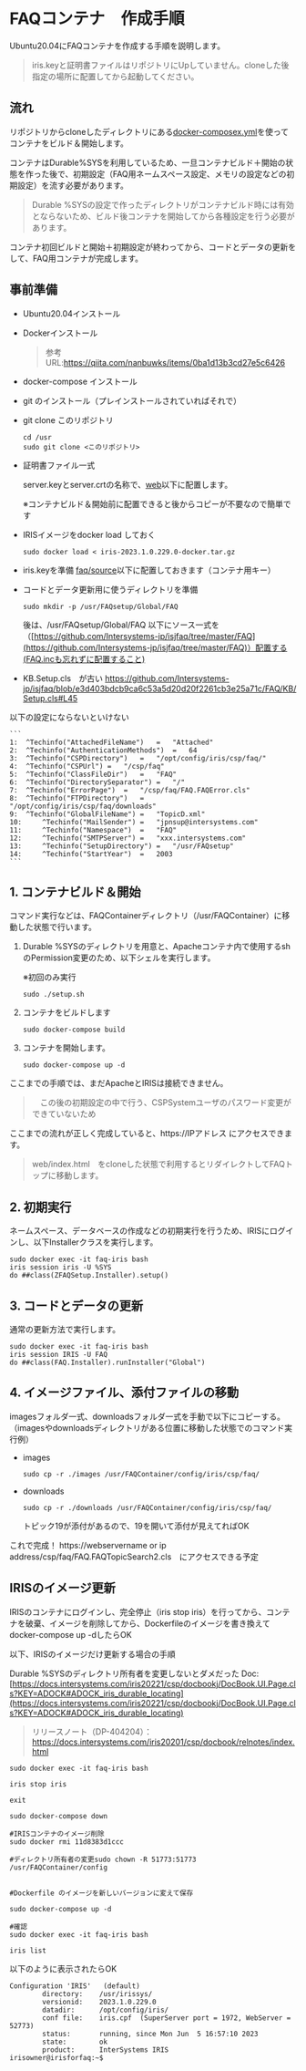 # FAQコンテナ　作成手順

Ubuntu20.04にFAQコンテナを作成する手順を説明します。

>iris.keyと証明書ファイルはリポジトリにUpしていません。cloneした後指定の場所に配置してから起動してください。

## 流れ

リポジトリからcloneしたディレクトリにある[docker-composex.yml](/docker-compose.yml)を使ってコンテナをビルド＆開始します。

コンテナはDurable%SYSを利用しているため、一旦コンテナビルド＋開始の状態を作った後で、初期設定（FAQ用ネームスペース設定、メモリの設定などの初期設定）を流す必要があります。

> Durable %SYSの設定で作ったディレクトリがコンテナビルド時には有効とならないため、ビルド後コンテナを開始してから各種設定を行う必要があります。

コンテナ初回ビルドと開始＋初期設定が終わってから、コードとデータの更新をして、FAQ用コンテナが完成します。

## 事前準備

- Ubuntu20.04インストール
- Dockerインストール
    > 参考URL:https://qiita.com/nanbuwks/items/0ba1d13b3cd27e5c6426
- docker-compose インストール
- git のインストール（プレインストールされていればそれで）
- git clone このリポジトリ

    ```
    cd /usr
    sudo git clone <このリポジトリ>
    ```
- 証明書ファイル一式

    server.keyとserver.crtの名称で、[web](/web/)以下に配置します。

    ※コンテナビルド＆開始前に配置できると後からコピーが不要なので簡単です

- IRISイメージをdocker load しておく
    ```
    sudo docker load < iris-2023.1.0.229.0-docker.tar.gz
    ```
- iris.keyを準備
    [faq/source](./faq/source/)以下に配置しておきます（コンテナ用キー）

- コードとデータ更新用に使うディレクトリを準備

    ```
    sudo mkdir -p /usr/FAQsetup/Global/FAQ
    ```
    後は、/usr/FAQsetup/Global/FAQ 以下にソース一式を（[https://github.com/Intersystems-jp/isjfaq/tree/master/FAQ](https://github.com/Intersystems-jp/isjfaq/tree/master/FAQ)）配置する(FAQ.incも忘れずに配置すること)

- KB.Setup.cls　が古い
https://github.com/Intersystems-jp/isjfaq/blob/e3d403bdcb9ca6c53a5d20d20f2261cb3e25a71c/FAQ/KB/Setup.cls#L45

以下の設定にならないといけない

    ```
    1: 	^Techinfo("AttachedFileName")	=	"Attached"
    2: 	^Techinfo("AuthenticationMethods")	=	64
    3: 	^Techinfo("CSPDirectory")	=	"/opt/config/iris/csp/faq/"
    4: 	^Techinfo("CSPUrl")	=	"/csp/faq"
    5: 	^Techinfo("ClassFileDir")	=	"FAQ"
    6: 	^Techinfo("DirectorySeparator")	=	"/"
    7: 	^Techinfo("ErrorPage")	=	"/csp/faq/FAQ.FAQError.cls"
    8: 	^Techinfo("FTPDirectory")	=	"/opt/config/iris/csp/faq/downloads"
    9: 	^Techinfo("GlobalFileName")	=	"TopicD.xml"
    10: 	^Techinfo("MailSender")	=	"jpnsup@intersystems.com"
    11: 	^Techinfo("Namespace")	=	"FAQ"
    12: 	^Techinfo("SMTPServer")	=	"xxx.intersystems.com"
    13: 	^Techinfo("SetupDirectory")	=	"/usr/FAQsetup"
    14: 	^Techinfo("StartYear")	=	2003
    ```


## 1. コンテナビルド＆開始

コマンド実行などは、FAQContainerディレクトリ（/usr/FAQContainer）に移動した状態で行います。

1. Durable %SYSのディレクトリを用意と、Apacheコンテナ内で使用するshのPermission変更のため、以下シェルを実行します。
    
    ※初回のみ実行

    ```
    sudo ./setup.sh
    ```
2. コンテナをビルドします

    ```
    sudo docker-compose build
    ```

3. コンテナを開始します。

    ```
    sudo docker-compose up -d
    ```

ここまでの手順では、まだApacheとIRISは接続できません。

>　この後の初期設定の中で行う、CSPSystemユーザのパスワード変更ができていないため

ここまでの流れが正しく完成していると、https://IPアドレス にアクセスできます。

> web/index.html　をcloneした状態で利用するとリダイレクトしてFAQトップに移動します。

## 2. 初期実行

ネームスペース、データベースの作成などの初期実行を行うため、IRISにログインし、以下Installerクラスを実行します。

```
sudo docker exec -it faq-iris bash
iris session iris -U %SYS
do ##class(ZFAQSetup.Installer).setup()
```

## 3. コードとデータの更新

通常の更新方法で実行します。


```
sudo docker exec -it faq-iris bash
iris session IRIS -U FAQ
do ##class(FAQ.Installer).runInstaller("Global")
```

## 4. イメージファイル、添付ファイルの移動

imagesフォルダ一式、downloadsフォルダ一式を手動で以下にコピーする。
（imagesやdownloadsディレクトリがある位置に移動した状態でのコマンド実行例）

- images
    ```
    sudo cp -r ./images /usr/FAQContainer/config/iris/csp/faq/
    ```
- downloads
    ```
    sudo cp -r ./downloads /usr/FAQContainer/config/iris/csp/faq/
    ```
    
    トピック19が添付があるので、19を開いて添付が見えてればOK

これで完成！
https://webservername or ip address/csp/faq/FAQ.FAQTopicSearch2.cls　にアクセスできる予定

## IRISのイメージ更新

IRISのコンテナにログインし、完全停止（iris stop iris）を行ってから、コンテナを破棄、イメージを削除してから、Dockerfileのイメージを書き換えてdocker-compose up -dしたらOK

以下、IRISのイメージだけ更新する場合の手順

Durable %SYSのディレクトリ所有者を変更しないとダメだった
Doc:
[https://docs.intersystems.com/iris20221/csp/docbookj/DocBook.UI.Page.cls?KEY=ADOCK#ADOCK_iris_durable_locating](https://docs.intersystems.com/iris20221/csp/docbookj/DocBook.UI.Page.cls?KEY=ADOCK#ADOCK_iris_durable_locating)

> リリースノート（DP-404204）：https://docs.intersystems.com/iris20201/csp/docbook/relnotes/index.html

```
sudo docker exec -it faq-iris bash

iris stop iris

exit

sudo docker-compose down

#IRISコンテナのイメージ削除
sudo docker rmi 11d8383d1ccc

#ディレクトリ所有者の変更sudo chown -R 51773:51773 /usr/FAQContainer/config


#Dockerfile のイメージを新しいバージョンに変えて保存

sudo docker-compose up -d

#確認
sudo docker exec -it faq-iris bash

iris list
```
以下のように表示されたらOK
```
Configuration 'IRIS'   (default)
        directory:    /usr/irissys/
        versionid:    2023.1.0.229.0
        datadir:      /opt/config/iris/
        conf file:    iris.cpf  (SuperServer port = 1972, WebServer = 52773)
        status:       running, since Mon Jun  5 16:57:10 2023
        state:        ok
        product:      InterSystems IRIS
irisowner@irisforfaq:~$ 
```




